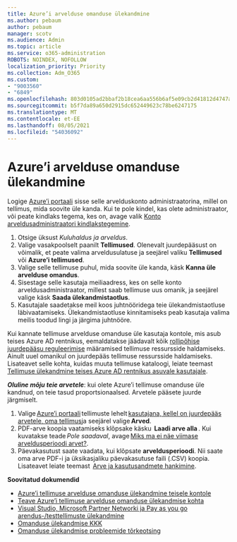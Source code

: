 ```yaml
---
title: Azure’i arvelduse omanduse ülekandmine
ms.author: pebaum
author: pebaum
manager: scotv
ms.audience: Admin
ms.topic: article
ms.service: o365-administration
ROBOTS: NOINDEX, NOFOLLOW
localization_priority: Priority
ms.collection: Adm_O365
ms.custom:
- "9003560"
- "6849"
ms.openlocfilehash: 803d0105ad2bbaf2b18cea6aa556b6af5e09cb2d41812d4747aa703e6e7d7780
ms.sourcegitcommit: b5f7da89a650d2915dc652449623c78be6247175
ms.translationtype: MT
ms.contentlocale: et-EE
ms.lasthandoff: 08/05/2021
ms.locfileid: "54036092"
---
```

# <a name="transfer-azure-billing-ownership"></a>Azure’i arvelduse omanduse ülekandmine

Logige [Azure’i portaali](https://portal.azure.com/) sisse selle arvelduskonto administraatorina, millel on tellimus, mida soovite üle kanda. Kui te pole kindel, kas olete administraator, või peate kindlaks tegema, kes on, avage valik [Konto arveldusadministraatori kindlakstegemine](https://docs.microsoft.com/azure/cost-management-billing/understand/subscription-transfer#whoisaa).

1. Otsige üksust _Kuluhaldus ja arveldus_.
1. Valige vasakpoolselt paanilt **Tellimused**. Olenevalt juurdepääsust on võimalik, et peate valima arveldusulatuse ja seejärel valiku **Tellimused** või **Azure’i tellimused**.
1. Valige selle tellimuse puhul, mida soovite üle kanda, käsk **Kanna üle arvelduse omandus**.
1. Sisestage selle kasutaja meiliaadress, kes on selle konto arveldusadministraator, millest saab tellimuse uus omanik, ja seejärel valige käsk **Saada ülekandmistaotlus**.
1. Kasutajale saadetakse meil koos juhtnööridega teie ülekandmistaotluse läbivaatamiseks. Ülekandmistaotluse kinnitamiseks peab kasutaja valima meilis toodud lingi ja järgima juhtnööre.

Kui kannate tellimuse arvelduse omanduse üle kasutaja kontole, mis asub teises Azure AD rentnikus, eemaldatakse jäädavalt kõik [rollipõhise juurdepääsu reguleerimise](https://docs.microsoft.com/azure/role-based-access-control/overview?WT.mc_id=Portal-Microsoft_Azure_Support) määramised tellimuse ressursside haldamiseks. Ainult uuel omanikul on juurdepääs tellimuse ressursside haldamiseks. Lisateavet selle kohta, kuidas muuta tellimuse kataloogi, leiate teemast [Tellimuse ülekandmine teises Azure AD rentnikus asuvale kasutajale](https://docs.microsoft.com/azure/active-directory/managed-identities-azure-resources/known-issues?WT.mc_id=Portal-Microsoft_Azure_Support).

_**Oluline mõju teie arvetele**_: kui olete Azure’i tellimuse omanduse üle kandnud, on teie tasud proportsionaalsed. Arvetele pääsete juurde järgmiselt.  

1. Valige [Azure’i portaali](https://portal.azure.com/#blade/Microsoft_Azure_Billing/SubscriptionsBlade) tellimuste lehelt [kasutajana, kellel on juurdepääs arvetele, oma tellimus](https://docs.microsoft.com/azure/cost-management-billing/manage/manage-billing-access?WT.mc_id=Portal-Microsoft_Azure_Support)ja seejärel valige **Arved**.
1. PDF-arve koopia vaatamiseks klõpsake käsku  **Laadi arve alla** . Kui kuvatakse teade _Pole saadaval_, avage [Miks ma ei näe viimase arveldusperioodi arvet?](https://docs.microsoft.com/azure/cost-management-billing/manage/download-azure-invoice-daily-usage-date?WT.mc_id=Portal-Microsoft_Azure_Support#noinvoice).
1. Päevakasutust saate vaadata, kui klõpsate **arveldusperioodi**. Nii saate oma arve PDF-i ja üksikasjaliku päevakasutuse faili (.CSV) koopia. Lisateavet leiate teemast  [Arve ja kasutusandmete hankimine](https://docs.microsoft.com/azure/cost-management-billing/manage/download-azure-invoice-daily-usage-date?WT.mc_id=Portal-Microsoft_Azure_Support).

**Soovitatud dokumendid**

- [Azure’i tellimuse arvelduse omanduse ülekandmine teisele kontole](https://docs.microsoft.com/azure/cost-management-billing/manage/billing-subscription-transfer)
- [Teave Azure’i tellimuse arvelduse omanduse ülekandmise kohta](https://docs.microsoft.com//azure/cost-management-billing/understand/subscription-transfer)
- [Visual Studio, Microsoft Partner Networki ja Pay as you go arendus-/testtellimuste ülekandmine](https://docs.microsoft.com/azure/billing/billing-subscription-transfer?WT.mc_id=Portal-Microsoft_Azure_Support#transferring-visual-studio-microsoft-partner-network-mpn-and-pay-as-you-go-devtest-subscriptions)
- [Omanduse ülekandmise KKK](https://docs.microsoft.com/azure/billing/billing-subscription-transfer?WT.mc_id=Portal-Microsoft_Azure_Support#frequently-asked-questions-faq-for-senders)
- [Omanduse ülekandmise probleemide tõrkeotsing](https://docs.microsoft.com/azure/billing/billing-subscription-transfer?WT.mc_id=Portal-Microsoft_Azure_Support#troubleshooting)
